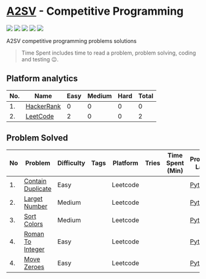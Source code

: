 # [A2SV](https://a2sv.org) - Competitive Programming
<p align="left">
  <img src="https://img.shields.io/badge/Problem Solved-1-green?style=for-the-badge" />
  <img src="https://img.shields.io/badge/Total%20Tries-2-red?style=for-the-badge" />
  <img src="https://img.shields.io/badge/Total%20Time%20Spent-2 Min-blue?style=for-the-badge" />
  <img src="https://img.shields.io/badge/4-yellow?style=for-the-badge&logo=python" />
  <img src="https://img.shields.io/badge/1-teal?style=for-the-badge&logo=cplusplus" />
</p>
A2SV competitive programming problems solutions

> Time Spent includes time to read a problem, problem solving, coding and testing :wink:.
## Platform analytics
| No. | Name | Easy | Medium | Hard | Total |
| --- | ---- | ---- | ------ | ---- | ----- |
| 1. | [HackerRank](https://www.hackerrank.com/hundera) | 0 | 0 | 0 | 0 |
| 2. | [LeetCode](https://leetcode.com/hundera) | 2 | 0 | 0 | 2 |

## Problem Solved 
<!--  -->
| No | Problem | Difficulty | Tags | Platform | Tries | Time Spent (Min) | Programming Language |
| -- | ----- | ----| --------| ----- | ----- | ---------- | -------------------- |
| 1. |[Contain Duplicate](https://leetcode.com/problems/contains-duplicate/)|Easy| | Leetcode|| |[Python](./leetcode/easy/contains-duplicate.py)|
| 2. |[Larget Number](https://leetcode.com/problems/largest-number/)|Medium| | Leetcode| ||[Python](./leetcode/medium/largest-number.py/)|
| 3. |[Sort Colors](https://leetcode.com/problems/sort-colors/)|Medium| | Leetcode| || [Python](./leetcode/medium/sort-colors.py)|
| 4. |[Roman To Integer](https://leetcode.com/problems/roman-to-integer/)|Easy| | Leetcode| ||[Python](./leetcode/easy/roman-to-integer.py)|
| 4. |[Move Zeroes](https://leetcode.com/problems/roman-to-integer/)|Easy| | Leetcode| ||[Python](./leetcode/easy/move-zeroes.py)|